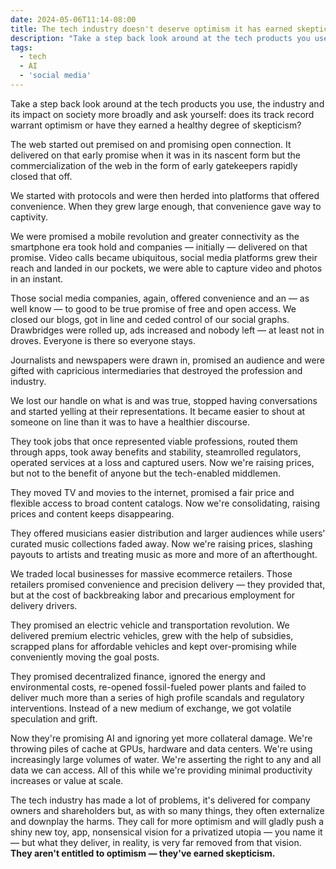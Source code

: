 ```yaml
---
date: 2024-05-06T11:14-08:00
title: The tech industry doesn't deserve optimism it has earned skepticism
description: "Take a step back look around at the tech products you use, the industry and its impact on society more broadly and ask yourself: does its track record warrant optimism or have they earned a healthy degree of skepticism?"
tags:
  - tech
  - AI
  - 'social media'
---
```

Take a step back look around at the tech products you use, the industry and its impact on society more broadly and ask yourself: does its track record warrant optimism or have they earned a healthy degree of skepticism?<!-- excerpt -->

The web started out premised on and promising open connection. It delivered on that early promise when it was in its nascent form but the commercialization of the web in the form of early gatekeepers rapidly closed that off.

We started with protocols and were then herded into platforms that offered convenience. When they grew large enough, that convenience gave way to captivity.

We were promised a mobile revolution and greater connectivity as the smartphone era took hold and companies — initially — delivered on that promise. Video calls became ubiquitous, social media platforms grew their reach and landed in our pockets, we were able to capture video and photos in an instant.

Those social media companies, again, offered convenience and an — as well know — to good to be true promise of free and open access. We closed our blogs, got in line and ceded control of our social graphs. Drawbridges were rolled up, ads increased and nobody left — at least not in droves. Everyone is there so everyone stays.

Journalists and newspapers were drawn in, promised an audience and were gifted with capricious intermediaries that destroyed the profession and industry.

We lost our handle on what is and was true, stopped having conversations and started yelling at their representations. It became easier to shout at someone on line than it was to have a healthier discourse.

They took jobs that once represented viable professions, routed them through apps, took away benefits and stability, steamrolled regulators, operated services at a loss and captured users. Now we're raising prices, but not to the benefit of anyone but the tech-enabled middlemen.

They moved TV and movies to the internet, promised a fair price and flexible access to broad content catalogs. Now we're consolidating, raising prices and content keeps disappearing.

They offered musicians easier distribution and larger audiences while users' curated music collections faded away. Now we're raising prices, slashing payouts to artists and treating music as more and more of an afterthought.

We traded local businesses for massive ecommerce retailers. Those retailers promised convenience and precision delivery — they provided that, but at the cost of backbreaking labor and precarious employment for delivery drivers.

They promised an electric vehicle and transportation revolution. We delivered premium electric vehicles, grew with the help of subsidies, scrapped plans for affordable vehicles and kept over-promising while conveniently moving the goal posts.

They promised decentralized finance, ignored the energy and environmental costs, re-opened fossil-fueled power plants and failed to deliver much more than a series of high profile scandals and regulatory interventions. Instead of a new medium of exchange, we got volatile speculation and grift.

Now they're promising AI and ignoring yet more collateral damage. We're throwing piles of cache at GPUs, hardware and data centers. We're using increasingly large volumes of water. We're asserting the right to any and all data we can access. All of this while we're providing minimal productivity increases or value at scale.

The tech industry has made a lot of problems, it's delivered for company owners and shareholders but, as with so many things, they often externalize and downplay the harms. They call for more optimism and will gladly push a shiny new toy, app, nonsensical vision for a privatized utopia — you name it — but what they deliver, in reality, is very far removed from that vision. <strong class="highlight-text">They aren't entitled to optimism — they've earned skepticism.</strong>